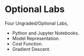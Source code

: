# Optional Labs

Four Ungraded/Optional Labs,

* Python and Jupyter Notebooks.
* Model Representation.
* Cost Function.
* Gradient Descent.
